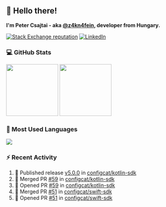 ## 👋 Hello there!

**I'm Peter Csajtai - aka [@z4kn4fein](https://github.com/z4kn4fein), developer from Hungary.**

[![Stack Exchange reputation](https://img.shields.io/stackexchange/stackoverflow/r/8700582?color=orange&label=reputation&logo=stackoverflow&style=for-the-badge)](https://stackoverflow.com/users/8700582)
[![LinkedIn](https://img.shields.io/badge/linkedin-%230077B5.svg?style=for-the-badge&logo=linkedin&logoColor=white)](https://www.linkedin.com/in/csajtai-p%C3%A9ter-45395341/)

### 💻 GitHub Stats

<div>
  <img height="140px" src="https://github-readme-stats-pcsajtai.vercel.app/api?username=z4kn4fein&show_icons=true&hide_border=true&count_private=true&custom_title=Stats&theme=dracula&line_height=24&hide_title=true">
  <img height="140px" src="https://streak-stats.demolab.com?user=z4kn4fein&theme=dracula&hide_border=true">
  
</div>

### :toolbox: Most Used Languages

<img src="https://github-readme-stats-pcsajtai.vercel.app/api/top-langs/?username=z4kn4fein&theme=dracula&hide_border=true&layout=compact&langs_count=8&hide_title=true">

### :zap: Recent Activity

<!--START_SECTION:activity-->
1. 🚀 Published release [v5.0.0](https://github.com/configcat/kotlin-sdk/releases/tag/5.0.0) in [configcat/kotlin-sdk](https://github.com/configcat/kotlin-sdk)
2. 🎉 Merged PR [#59](https://github.com/configcat/kotlin-sdk/pull/59) in [configcat/kotlin-sdk](https://github.com/configcat/kotlin-sdk)
3. 💪 Opened PR [#59](https://github.com/configcat/kotlin-sdk/pull/59) in [configcat/kotlin-sdk](https://github.com/configcat/kotlin-sdk)
4. 🎉 Merged PR [#51](https://github.com/configcat/swift-sdk/pull/51) in [configcat/swift-sdk](https://github.com/configcat/swift-sdk)
5. 💪 Opened PR [#51](https://github.com/configcat/swift-sdk/pull/51) in [configcat/swift-sdk](https://github.com/configcat/swift-sdk)
<!--END_SECTION:activity-->
